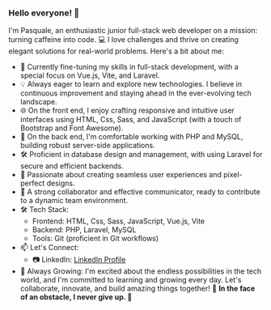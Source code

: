 ### Hello everyone! 👋

I'm Pasquale, an enthusiastic junior full-stack web developer on a mission: turning caffeine into code. 💻 I love challenges and thrive on creating elegant solutions for real-world problems. Here's a bit about me:

- 🚀 Currently fine-tuning my skills in full-stack development, with a special focus on Vue.js, Vite, and Laravel.
- 💡 Always eager to learn and explore new technologies. I believe in continuous improvement and staying ahead in the ever-evolving tech landscape.
- 🌐 On the front end, I enjoy crafting responsive and intuitive user interfaces using HTML, Css, Sass, and JavaScript (with a touch of Bootstrap and Font Awesome).
- 🔧 On the back end, I'm comfortable working with PHP and MySQL, building robust server-side applications.
- 🛠️ Proficient in database design and management, with using Laravel for secure and efficient backends.
- 🌈 Passionate about creating seamless user experiences and pixel-perfect designs.
- 🤝 A strong collaborator and effective communicator, ready to contribute to a dynamic team environment.
- 🛠️ Tech Stack:
  - Frontend: HTML, Css, Sass, JavaScript, Vue.js, Vite
  - Backend: PHP, Laravel, MySQL
  - Tools: Git (proficient in Git workflows)
- 📫 Let's Connect:
  - 📷 LinkedIn: [LinkedIn Profile](https://www.linkedin.com/in/pasquale-cicinelli-64885b174/)
- 🌱 Always Growing:
I'm excited about the endless possibilities in the tech world, and I'm committed to learning and growing every day. Let's collaborate, innovate, and build amazing things together! 🚀
**In the face of an obstacle, I never give up. 💪**
